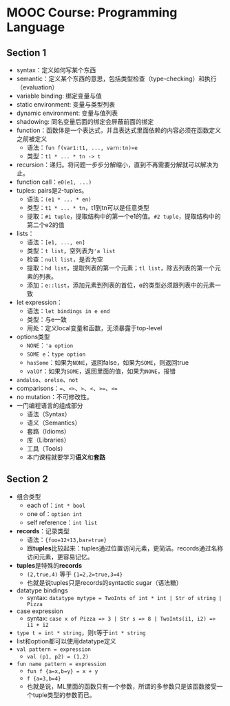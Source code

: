 # MOOC Course: Programming Language

## Section 1

- syntax：定义如何写某个东西
- semantic：定义某个东西的意思，包括类型检查（type-checking）和执行（evaluation）
- variable binding: 绑定变量与值
- static environment: 变量与类型列表
- dynamic environment: 变量与值列表
- shadowing: 同名变量后面的绑定会屏蔽前面的绑定
- function：函数体是一个表达式，并且表达式里面依赖的内容必须在函数定义之前被定义
  - 语法：`fun f(var1:t1, ..., varn:tn)=e`
  - 类型：`t1 * ... * tn -> t`
- recursion：递归。将问题一步步分解缩小，直到不再需要分解就可以解决为止。
- function call：`e0(e1, ...)`
- tuples: pairs是2-tuples。
  - 语法：`(e1 * ... * en)`
  - 类型：`t1 * ... * tn`，t1到tn可以是任意类型
  - 提取：`#1 tuple`，提取结构中的第一个e1的值。`#2 tuple`，提取结构中的第二个e2的值
- lists：
  - 语法：`[e1, ..., en]`
  - 类型：`t list`，空列表为`'a list`
  - 检查：`null list`，是否为空
  - 提取：`hd list`，提取列表的第一个元素；`tl list`，除去列表的第一个元素的列表。
  - 添加：`e::list`，添加元素到列表的首位，e的类型必须跟列表中的元素一致
- let expression：
  - 语法：`let bindings in e end`
  - 类型：与e一致
  - 用处：定义local变量和函数，无须暴露于top-level
- options类型
  - `NONE`：`'a option`
  - `SOME e`：`type option`
  - `hasSome`：如果为`NONE`，返回false，如果为`SOME`，则返回true
  - `valOf`：如果为`SOME`，返回里面的值，如果为`NONE`，报错
- `andalso`、`orelse`、`not`
- comparisons：`=`、`<>`、`>`、`<`、`>=`、`<=`
- no mutation：不可修改性。
- 一门编程语言的组成部分
  - 语法（Syntax）
  - 语义（Semantics）
  - 套路（Idioms）
  - 库（Libraries）
  - 工具（Tools）
  - 本门课程就要学习**语义**和**套路**

## Section 2

- 组合类型
  - each of：`int * bool`
  - one of：`option int`
  - self reference：`int list`
- **records**：记录类型
  - 语法：`{foo=12+13,bar=true}`
  - 跟**tuples**比较起来：tuples通过位置访问元素，更简洁。records通过名称访问元素，更容易记忆。
- **tuples**是特殊的**records**
  - `(2,true,4)` 等于 `{1=2,2=true,3=4}`
  - 也就是说tuples只是records的syntactic sugar（语法糖）
- datatype bindings
  - syntax: `datatype mytype = TwoInts of int * int | Str of string | Pizza`
- case expression
  - syntax: `case x of Pizza => 3 | Str s => 8 | TwoInts(i1, i2) => i1 + i2`
- `type t = int * string`，则`t`等于`int * string`
- list和option都可以使用datatype定义
- `val pattern = expression`
  - `val (p1, p2) = (1,2)`
- `fun name pattern = expression`
  - `fun f {a=x,b=y} = x + y`
  - `f {a=3,b=4}`
  - 也就是说，ML里面的函数只有一个参数，所谓的多参数只是该函数接受一个tuple类型的参数而已。

